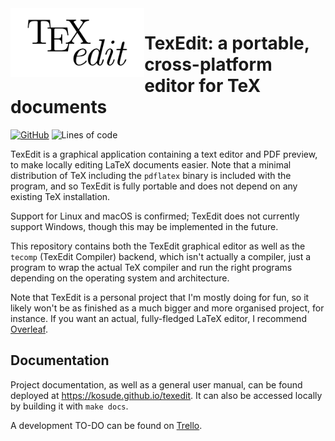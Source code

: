 <img src="res/logo-vec.svg" height=110 align=left>

# TexEdit: a portable, cross-platform editor for TeX documents

[![GitHub](https://img.shields.io/github/license/kosude/texedit)](LICENCE)
![Lines of code](https://www.aschey.tech/tokei/github.com/kosude/texedit)

TexEdit is a graphical application containing a text editor and PDF preview, to make locally editing LaTeX documents easier. Note that a minimal
distribution of TeX including the `pdflatex` binary is included with the program, and so TexEdit is fully portable and does not depend on any existing
TeX installation.

Support for Linux and macOS is confirmed; TexEdit does not currently support Windows, though this may be implemented in the future.

This repository contains both the TexEdit graphical editor as well as the `tecomp` (TexEdit Compiler) backend, which isn't actually a compiler, just
a program to wrap the actual TeX compiler and run the right programs depending on the operating system and architecture.

Note that TexEdit is a personal project that I'm mostly doing for fun, so it likely won't be as finished as a much bigger and more organised project,
for instance. If you want an actual, fully-fledged LaTeX editor, I recommend [Overleaf](https://www.overleaf.com/).


## Documentation

Project documentation, as well as a general user manual, can be found deployed at https://kosude.github.io/texedit. It can also be accessed locally
by building it with `make docs`.

A development TO-DO can be found on [Trello](https://trello.com/b/xtq0vBzz/texedit).
